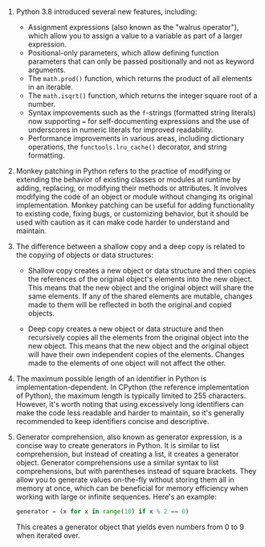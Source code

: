 1. Python 3.8 introduced several new features, including:

   - Assignment expressions (also known as the "walrus operator"), which allow you to assign a value to a variable as part of a larger expression.
   - Positional-only parameters, which allow defining function parameters that can only be passed positionally and not as keyword arguments.
   - The `math.prod()` function, which returns the product of all elements in an iterable.
   - The `math.isqrt()` function, which returns the integer square root of a number.
   - Syntax improvements such as the `f`-strings (formatted string literals) now supporting `=` for self-documenting expressions and the use of underscores in numeric literals for improved readability.
   - Performance improvements in various areas, including dictionary operations, the `functools.lru_cache()` decorator, and string formatting.

2. Monkey patching in Python refers to the practice of modifying or extending the behavior of existing classes or modules at runtime by adding, replacing, or modifying their methods or attributes. It involves modifying the code of an object or module without changing its original implementation. Monkey patching can be useful for adding functionality to existing code, fixing bugs, or customizing behavior, but it should be used with caution as it can make code harder to understand and maintain.

3. The difference between a shallow copy and a deep copy is related to the copying of objects or data structures:

   - Shallow copy creates a new object or data structure and then copies the references of the original object's elements into the new object. This means that the new object and the original object will share the same elements. If any of the shared elements are mutable, changes made to them will be reflected in both the original and copied objects.
   
   - Deep copy creates a new object or data structure and then recursively copies all the elements from the original object into the new object. This means that the new object and the original object will have their own independent copies of the elements. Changes made to the elements of one object will not affect the other.

4. The maximum possible length of an identifier in Python is implementation-dependent. In CPython (the reference implementation of Python), the maximum length is typically limited to 255 characters. However, it's worth noting that using excessively long identifiers can make the code less readable and harder to maintain, so it's generally recommended to keep identifiers concise and descriptive.

5. Generator comprehension, also known as generator expression, is a concise way to create generators in Python. It is similar to list comprehension, but instead of creating a list, it creates a generator object. Generator comprehensions use a similar syntax to list comprehensions, but with parentheses instead of square brackets. They allow you to generate values on-the-fly without storing them all in memory at once, which can be beneficial for memory efficiency when working with large or infinite sequences. Here's an example:

   ```python
   generator = (x for x in range(10) if x % 2 == 0)
   ```

   This creates a generator object that yields even numbers from 0 to 9 when iterated over.